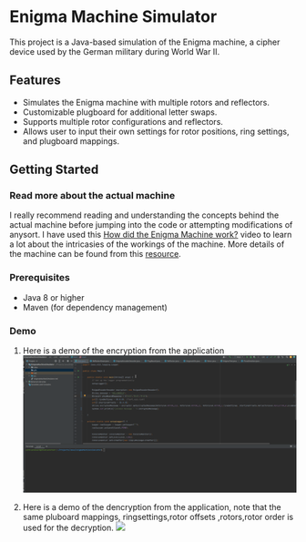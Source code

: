 # Enigma Machine Simulator

This project is a Java-based simulation of the Enigma machine, a cipher device used by the German military during World War II.

## Features

- Simulates the Enigma machine with multiple rotors and reflectors.
- Customizable plugboard for additional letter swaps.
- Supports multiple rotor configurations and reflectors.
- Allows user to input their own settings for rotor positions, ring settings, and plugboard mappings.

## Getting Started

### Read more about the actual machine
I really recommend reading and understanding the concepts behind the actual machine before jumping into the code or attempting modifications of anysort.
I have used this [How did the Enigma Machine work?](https://www.youtube.com/watch?v=ybkkiGtJmkM) video to learn a lot about the intricasies of the workings of the machine.
More details of the machine can be found from this [resource](https://www.cryptomuseum.com/crypto/enigma/working.htm).


### Prerequisites

- Java 8 or higher
- Maven (for dependency management)


### Demo

1. Here is a demo of the encryption from the application
   ![](./gifs/encoding.gif)

   
2. Here is a demo of the dencryption from the application,
   note that the same pluboard mappings, ringsettings,rotor offsets ,rotors,rotor order is used for the decryption.
   ![](./gifs/dencoding.gif)
